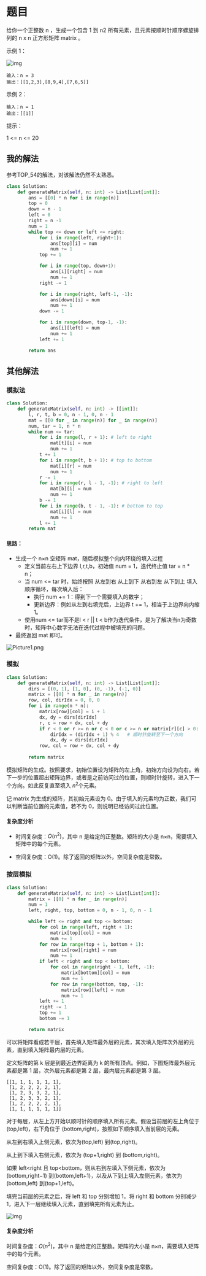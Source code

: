 # 题目

给你一个正整数 n ，生成一个包含 1 到 n2 所有元素，且元素按顺时针顺序螺旋排列的 n x n 正方形矩阵 matrix 。

示例 1：

![img](https://assets.leetcode.com/uploads/2020/11/13/spiraln.jpg)

```
输入：n = 3
输出：[[1,2,3],[8,9,4],[7,6,5]]
```


示例 2：

```
输入：n = 1
输出：[[1]]
```


提示：

1 <= n <= 20

## 我的解法

参考TOP_54的解法，对该解法仍然不太熟悉。

```python
class Solution:
    def generateMatrix(self, n: int) -> List[List[int]]:
        ans = [[0] * n for i in range(n)]
        top = 0
        down = n - 1
        left = 0
        right = n -1
        num = 1
        while top <= down or left <= right:
            for i in range(left, right+1):
                ans[top][i] = num
                num += 1
            top += 1

            for i in range(top, down+1):
                ans[i][right] = num
                num += 1
            right -= 1

            for i in range(right, left-1, -1):
                ans[down][i] = num
                num += 1
            down -= 1

            for i in range(down, top-1, -1):
                ans[i][left] = num
                num += 1
            left += 1

        return ans
```

## 其他解法

### 模拟法

```python
class Solution:
    def generateMatrix(self, n: int) -> [[int]]:
        l, r, t, b = 0, n - 1, 0, n - 1
        mat = [[0 for _ in range(n)] for _ in range(n)]
        num, tar = 1, n * n
        while num <= tar:
            for i in range(l, r + 1): # left to right
                mat[t][i] = num
                num += 1
            t += 1
            for i in range(t, b + 1): # top to bottom
                mat[i][r] = num
                num += 1
            r -= 1
            for i in range(r, l - 1, -1): # right to left
                mat[b][i] = num
                num += 1
            b -= 1
            for i in range(b, t - 1, -1): # bottom to top
                mat[i][l] = num
                num += 1
            l += 1
        return mat
```

#### 思路：

- 生成一个 n×n 空矩阵 mat，随后模拟整个向内环绕的填入过程
  - 定义当前左右上下边界 l,r,t,b，初始值 num = 1，迭代终止值 tar = n * n；
  - 当 num <= tar 时，始终按照 从左到右 从上到下 从右到左 从下到上 填入顺序循环，每次填入后：
    - 执行 num += 1：得到下一个需要填入的数字；
    - 更新边界：例如从左到右填完后，上边界 t += 1，相当于上边界向内缩 1。
  - 使用num <= tar而不是l < r || t < b作为迭代条件，是为了解决当n为奇数时，矩阵中心数字无法在迭代过程中被填充的问题。
- 最终返回 mat 即可。

![Picture1.png](https://pic.leetcode-cn.com/ccff416fa39887c938d36fec8e490e1861813d3bba7836eda941426f13420759-Picture1.png)

### 模拟

```python
class Solution:
    def generateMatrix(self, n: int) -> List[List[int]]:
        dirs = [(0, 1), [1, 0], (0, -1), (-1, 0)]
        matrix = [[0] * n for _ in range(n)]
        row, col, dirIdx = 0, 0, 0
        for i in range(n * n):
            matrix[row][col] = i + 1
            dx, dy = dirs[dirIdx]
            r, c = row + dx, col + dy
            if r < 0 or r >= n or c < 0 or c >= n or matrix[r][c] > 0:
                dirIdx = (dirIdx + 1) % 4   # 顺时针旋转至下一个方向
                dx, dy = dirs[dirIdx]
            row, col = row + dx, col + dy
        
        return matrix
```

模拟矩阵的生成。按照要求，初始位置设为矩阵的左上角，初始方向设为向右。若下一步的位置超出矩阵边界，或者是之前访问过的位置，则顺时针旋转，进入下一个方向。如此反复直至填入 $n^2$个元素。

记 matrix 为生成的矩阵，其初始元素设为 0。由于填入的元素均为正数，我们可以判断当前位置的元素值，若不为 0，则说明已经访问过此位置。

#### 复杂度分析

- 时间复杂度：$O(n^2)$，其中 n 是给定的正整数。矩阵的大小是 n×n，需要填入矩阵中的每个元素。

- 空间复杂度：O(1)。除了返回的矩阵以外，空间复杂度是常数。


### 按层模拟

```python
class Solution:
    def generateMatrix(self, n: int) -> List[List[int]]:
        matrix = [[0] * n for _ in range(n)]
        num = 1
        left, right, top, bottom = 0, n - 1, 0, n - 1

        while left <= right and top <= bottom:
            for col in range(left, right + 1):
                matrix[top][col] = num
                num += 1
            for row in range(top + 1, bottom + 1):
                matrix[row][right] = num
                num += 1
            if left < right and top < bottom:
                for col in range(right - 1, left, -1):
                    matrix[bottom][col] = num
                    num += 1
                for row in range(bottom, top, -1):
                    matrix[row][left] = num
                    num += 1
            left += 1
            right -= 1
            top += 1
            bottom -= 1

        return matrix
```

可以将矩阵看成若干层，首先填入矩阵最外层的元素，其次填入矩阵次外层的元素，直到填入矩阵最内层的元素。

定义矩阵的第 k 层是到最近边界距离为 k 的所有顶点。例如，下图矩阵最外层元素都是第 1 层，次外层元素都是第 2 层，最内层元素都是第 3 层。

```
[[1, 1, 1, 1, 1, 1],
 [1, 2, 2, 2, 2, 1],
 [1, 2, 3, 3, 2, 1],
 [1, 2, 3, 3, 2, 1],
 [1, 2, 2, 2, 2, 1],
 [1, 1, 1, 1, 1, 1]]
```


对于每层，从左上方开始以顺时针的顺序填入所有元素。假设当前层的左上角位于 (top,left)，右下角位于 (bottom,right)，按照如下顺序填入当前层的元素。

从左到右填入上侧元素，依次为(top,left) 到(top,right)。

从上到下填入右侧元素，依次为 (top+1,right) 到 (bottom,right)。

如果 left<right 且 top<bottom，则从右到左填入下侧元素，依次为(bottom,right−1) 到(bottom,left+1)，以及从下到上填入左侧元素，依次为 (bottom,left) 到(top+1,left)。

填完当前层的元素之后，将 left 和 top 分别增加 1，将 right 和 bottom 分别减少 1，进入下一层继续填入元素，直到填完所有元素为止。

![img](https://assets.leetcode-cn.com/solution-static/59/1.png)

#### 复杂度分析

时间复杂度：$O(n^2)$，其中 n 是给定的正整数。矩阵的大小是 n×n，需要填入矩阵中的每个元素。

空间复杂度：O(1)。除了返回的矩阵以外，空间复杂度是常数。

